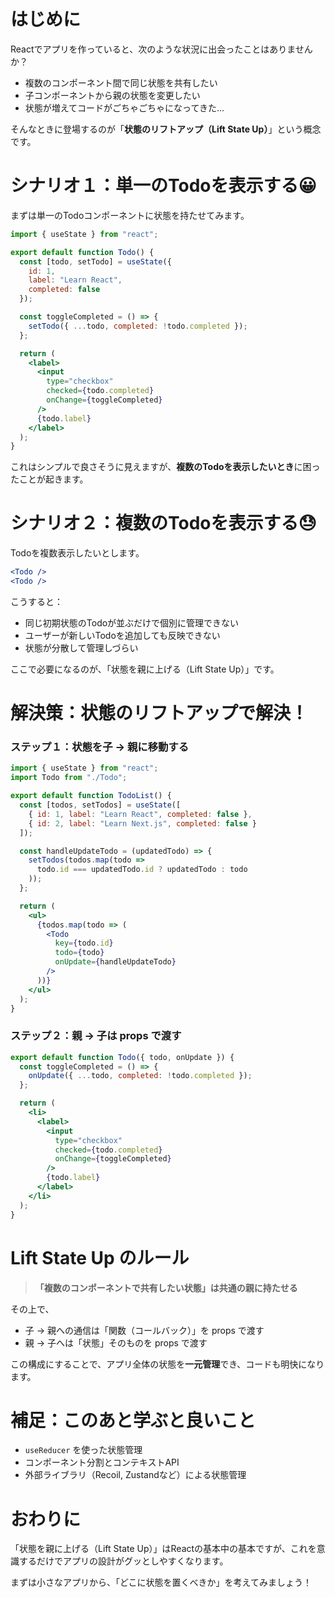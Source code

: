 # はじめに

Reactでアプリを作っていると、次のような状況に出会ったことはありませんか？

* 複数のコンポーネント間で同じ状態を共有したい
* 子コンポーネントから親の状態を変更したい
* 状態が増えてコードがごちゃごちゃになってきた...

そんなときに登場するのが「**状態のリフトアップ（Lift State Up）**」という概念です。

# シナリオ１：単一のTodoを表示する😀

まずは単一のTodoコンポーネントに状態を持たせてみます。

```jsx:Todo.jsx
import { useState } from "react";

export default function Todo() {
  const [todo, setTodo] = useState({
    id: 1,
    label: "Learn React",
    completed: false
  });

  const toggleCompleted = () => {
    setTodo({ ...todo, completed: !todo.completed });
  };

  return (
    <label>
      <input
        type="checkbox"
        checked={todo.completed}
        onChange={toggleCompleted}
      />
      {todo.label}
    </label>
  );
}
```

これはシンプルで良さそうに見えますが、**複数のTodoを表示したいとき**に困ったことが起きます。

# シナリオ２：複数のTodoを表示する😓

Todoを複数表示したいとします。

```jsx
<Todo />
<Todo />
```

こうすると：

* 同じ初期状態のTodoが並ぶだけで個別に管理できない
* ユーザーが新しいTodoを追加しても反映できない
* 状態が分散して管理しづらい

ここで必要になるのが、「状態を親に上げる（Lift State Up）」です。

# 解決策：状態のリフトアップで解決！

### ステップ１：状態を子 → 親に移動する

```jsx:Todo.jsx
import { useState } from "react";
import Todo from "./Todo";

export default function TodoList() {
  const [todos, setTodos] = useState([
    { id: 1, label: "Learn React", completed: false },
    { id: 2, label: "Learn Next.js", completed: false }
  ]);

  const handleUpdateTodo = (updatedTodo) => {
    setTodos(todos.map(todo =>
      todo.id === updatedTodo.id ? updatedTodo : todo
    ));
  };

  return (
    <ul>
      {todos.map(todo => (
        <Todo
          key={todo.id}
          todo={todo}
          onUpdate={handleUpdateTodo}
        />
      ))}
    </ul>
  );
}
```

### ステップ２：親 → 子は props で渡す

```jsx
export default function Todo({ todo, onUpdate }) {
  const toggleCompleted = () => {
    onUpdate({ ...todo, completed: !todo.completed });
  };

  return (
    <li>
      <label>
        <input
          type="checkbox"
          checked={todo.completed}
          onChange={toggleCompleted}
        />
        {todo.label}
      </label>
    </li>
  );
}
```

# Lift State Up のルール

> **「複数のコンポーネントで共有したい状態」は共通の親に持たせる**

その上で、

* 子 → 親への通信は「関数（コールバック）」を props で渡す
* 親 → 子へは「状態」そのものを props で渡す

この構成にすることで、アプリ全体の状態を**一元管理**でき、コードも明快になります。

# 補足：このあと学ぶと良いこと

* `useReducer` を使った状態管理
* コンポーネント分割とコンテキストAPI
* 外部ライブラリ（Recoil, Zustandなど）による状態管理

# おわりに

「状態を親に上げる（Lift State Up）」はReactの基本中の基本ですが、これを意識するだけでアプリの設計がグッとしやすくなります。

まずは小さなアプリから、「どこに状態を置くべきか」を考えてみましょう！

